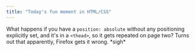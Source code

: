 ```yaml
---
title: "Today's fun moment in HTML/CSS"
---
```



<p>What happens if you have a <code>position: absolute</code> without any positioning explicitly set, and it's in a <code>&lt;thead&gt;</code>, so it gets repeated on page two? Turns out that apparently, Firefox gets it wrong. *sigh*</p>